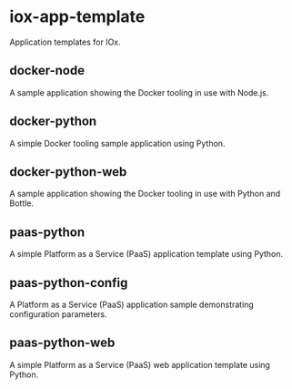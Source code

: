 # iox-app-template

Application templates for IOx.

## docker-node

A sample application showing the Docker tooling in use with Node.js.

## docker-python

A simple Docker tooling sample application using Python.

## docker-python-web

A sample application showing the Docker tooling in use with Python and Bottle.

## paas-python

A simple Platform as a Service (PaaS) application template using Python.

## paas-python-config

A Platform as a Service (PaaS) application sample demonstrating configuration parameters.

## paas-python-web

A simple Platform as a Service (PaaS) web application template using Python.
